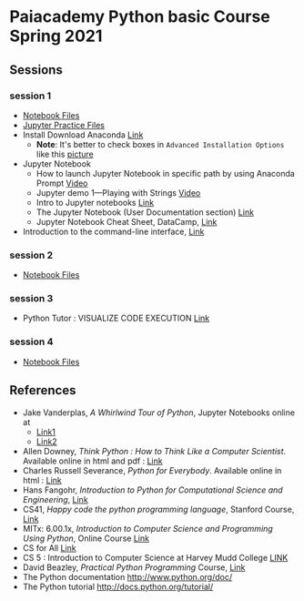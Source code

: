 # Paiacademy Python basic Course Spring 2021
## Sessions

### session 1
-   [Notebook Files](https://github.com/moaddeli/paiacademy_python_2021sp/raw/main/files/lec1.zip)
-   [Jupyter Practice Files](https://github.com/moaddeli/paiacademy_python_2021sp/raw/main/files/jupyter_parctices.zip)
-   Install Download Anaconda [Link](https://www.anaconda.com/products/individual)
    -   **Note**: It's better to check boxes in `Advanced Installation Options` like this [picture](https://github.com/moaddeli/paiacademy_python_2021sp/blob/main/files/anaconda.jpeg)
-   Jupyter Notebook
    * How to launch Jupyter Notebook in specific path by using Anaconda Prompt [Video](https://www.dideo.ir/v/yt/OJMILWh6ARY)
    * Jupyter demo 1—Playing with Strings [Video](https://www.dideo.ir/v/yt/DLWBfR2hxoo/jupyter-demo-1%E2%80%94playing-with-strings)
    * Intro to Jupyter notebooks [Link](https://github.com/numerical-mooc/numerical-mooc/blob/master/lessons/00_getting_started/00_03_Intro_to_Jupyter_notebook.md)
    * The Jupyter Notebook (User Documentation section) [Link](https://jupyter-notebook.readthedocs.io/en/stable/)
    * Jupyter Notebook Cheat Sheet, DataCamp, [Link](https://s3.amazonaws.com/assets.datacamp.com/blog_assets/Jupyter_Notebook_Cheat_Sheet.pdf)
-   Introduction to the command-line interface, [Link](https://tutorial.djangogirls.org/en/intro_to_command_line/)



### session 2
-   [Notebook Files](https://github.com/moaddeli/paiacademy_python_2021sp/raw/main/files/lec2_8.zip)

### session 3
- Python Tutor : VISUALIZE CODE EXECUTION [Link](http://pythontutor.com/)
  
### session 4
-   [Notebook Files](https://github.com/moaddeli/paiacademy_python_2021sp/raw/main/files/lec9_12.zip)

## References

-   Jake Vanderplas, *A Whirlwind Tour of Python*,  Jupyter Notebooks online at
    * [Link1](https://github.com/jakevdp/WhirlwindTourOfPython/)
    * [Link2](https://jakevdp.github.io/WhirlwindTourOfPython/) 
-   Allen Downey, *Think Python : How to Think Like a Computer Scientist*. Available online in html and pdf : [Link](http://greenteapress.com/wp/think-python-2e/)
-   Charles Russell Severance, *Python for Everybody*. Available online in html : [Link](https://www.py4e.com/)
-   Hans Fangohr, *Introduction to Python for Computational Science and Engineering*, [Link](https://fangohr.github.io/teaching/python/book.html)
-   CS41, *Happy code the python programming language*, Stanford Course, [Link](http://stanfordpython.com)
-   MITx: 6.00.1x, *Introduction to Computer Science and Programming Using Python*, Online Course [Link](https://courses.edx.org/courses/course-v1:MITx+6.00.1x+2T2017_2)
-   CS for All [Link](https://www.cs.hmc.edu/twiki/bin/view/CSforAll/)
-   CS 5 :  Introduction to Computer Science at Harvey Mudd College [LINK](https://www.cs.hmc.edu/twiki/bin/view/CS5)
-   David Beazley, *Practical Python Programming* Course, [Link](https://dabeaz-course.github.io/practical-python/)
-   The Python documentation <http://www.python.org/doc/>  
-   The Python tutorial <http://docs.python.org/tutorial/>






